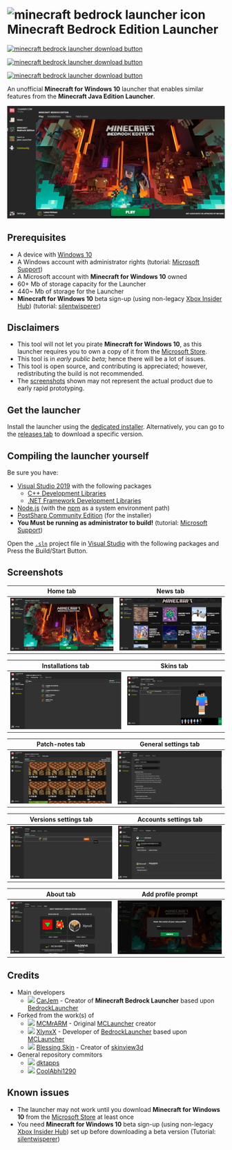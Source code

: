 # ![minecraft bedrock launcher icon](./repo_assets/BedrockLauncher_icons/64x64.ico) Minecraft Bedrock Edition Launcher

[![minecraft bedrock launcher download button](https://img.shields.io/github/v/tag/BedrockLauncher/BedrockLauncher.GitHub.io?color=blue&label=Visit%20Official%20Website&logo=github&style=for-the-badge)](https://bedrocklauncher.github.io/)

[![minecraft bedrock launcher download button](https://img.shields.io/github/v/release/BedrockLauncher/BedrockLauncher?color=brightgreen&label=Download%20Installer&logo=windows&style=for-the-badge)](https://github.com/BedrockLauncher/BedrockLauncher.Installer/releases/latest/download/BedrockLauncher.Installer.exe)

[![minecraft bedrock launcher download button](https://img.shields.io/static/v1?color=282C34&labelColor=282C34&label=Crowdin&message=Translate&logo=crowdin&style=for-the-badge)](https://crwd.in/bedrocklauncher)

An unofficial **Minecraft for Windows 10** launcher that enables similar features from the **Minecraft Java Edition Launcher**.

![alt text](./repo_assets/screenshots/home_tab.png)

## Prerequisites
 - A device with [Windows 10](https://www.microsoft.com/en-us/d/d/d76qx4bznwk4)
 - A Windows account with administrator rights (tutorial: [Microsoft Support](https://support.microsoft.com/windows/20de74e0-ac7f-3502-a866-32915af2a34d))
 - A Microsoft account with **Minecraft for Windows 10** owned
 - 60+ Mb of storage capacity for the Launcher
 - 440~ Mb of storage for the Launcher
 - **Minecraft for Windows 10** beta sign-up (using non-legacy [Xbox Insider Hub](https://www.microsoft.com/p/p/9pldpg46g47z)) (tutorial: [silentwisperer](https://youtu.be/BtfegIv1K3s?t=300))

## Disclaimers
 - This tool will not let you pirate **Minecraft for Windows 10**, as this launcher requires you to own a copy of it from the [Microsoft Store](https://www.microsoft.com/p/p/9nblggh2jhxj).
 - This tool is in *early public beta*; hence there will be a lot of issues.
 - This tool is open source, and contributing is appreciated; however, redistributing the build is not recommended.
 - The [screenshots](#Screenshots) shown may not represent the actual product due to early rapid prototyping.

## Get the launcher
Install the launcher using the [dedicated installer](https://github.com/BedrockLauncher/BedrockLauncher/releases/latest/download/Installer.exe). Alternatively, you can go to the [releases tab](https://github.com/BedrockLauncher/BedrockLauncher/releases) to download a specific version.

## Compiling the launcher yourself
Be sure you have:
 - [Visual Studio 2019](https://visualstudio.microsoft.com/downloads/) with the following packages
    - [C++ Development Libraries](https://docs.microsoft.com/en-us/cpp/overview/visual-cpp-in-visual-studio)
    - [.NET Framework Development Libraries](https://visualstudio.microsoft.com/vs/features/net-development/)
 - [Node.js](https://nodejs.org/) (with the [npm](https://www.npmjs.com/) as a system environment path)
 - [PostSharp Community Edition](https://www.postsharp.net/) (for the installer)
 - **You Must be running as administrator to build!** (tutorial: [Microsoft Support](https://support.microsoft.com/windows/20de74e0-ac7f-3502-a866-32915af2a34d))

Open the [`.sln`](https://fileinfo.com/extension/sln) project file in [Visual Studio](https://visualstudio.microsoft.com/downloads/) with the following packages and Press the Build/Start Button.

## Screenshots
| Home tab | News tab |
|-|-|
|![home tab](./repo_assets/screenshots/home_tab.png)|![news tab](./repo_assets/screenshots/news_tab.png)|

| Installations tab | Skins tab |
|-|-|
|![installations tab](./repo_assets/screenshots/installations_tab.png)|![skins tab](./repo_assets/screenshots/skins_tab.png)|

| Patch-notes tab | General settings tab |
|-|-|
|![patch notes tab](./repo_assets/screenshots/patch_notes_tab.png)|![general settings tab](./repo_assets/screenshots/general_settings_tab.png)|

| Versions settings tab | Accounts settings tab |
|-|-|
|![versions settings tab](./repo_assets/screenshots/versions_settings_tab.png)|![accounts settings tab](./repo_assets/screenshots/accounts_settings_tab.png)|

| About tab | Add profile prompt |
|-|-|
|![about tab](./repo_assets/screenshots/about_tab.png)|![add profile prompt](./repo_assets/screenshots/add_profile_prompt.png)|

## Credits
 - Main developers
    - ![](https://github.com/CarJem.png?size=14) [CarJem](https://github.com/CarJem) - Creator of **Minecraft Bedrock Launcher** based upon [BedrockLauncher](https://github.com/XlynxX/BedrockLauncher)
 - Forked from the work(s) of
     - ![](https://github.com/MCMrARM.png?size=14) [MCMrARM](https://github.com/MCMrARM) - Original [MCLauncher](https://github.com/MCMrARM/mc-w10-version-launcher) creator
     - ![](https://github.com/XlynxX.png?size=14) [XlynxX](https://github.com/XlynxX) - Developer of [BedrockLauncher](https://github.com/XlynxX/BedrockLauncher) based upon [MCLauncher](https://github.com/MCMrARM/mc-w10-version-launcher)
     - ![](https://github.com/bs-community.png?size=14) [Blessing Skin](https://github.com/bs-community/) - Creator of [skinview3d](https://github.com/bs-community/skinview3d)
 - General repository commitors
     - ![](https://github.com/dktapps.png?size=14) [dktapps](https://github.com/dktapps)
     - ![](https://github.com/CoolAbhi1290.png?size=14) [CoolAbhi1290](https://github.com/CoolAbhi1290)

## Known issues
 - The launcher may not work until you download **Minecraft for Windows 10** from the [Microsoft Store](https://www.microsoft.com/p/p/9nblggh2jhxj) at least once
 - You need **Minecraft for Windows 10** beta sign-up (using non-legacy [Xbox Insider Hub](https://www.microsoft.com/p/p/9pldpg46g47z)) set up before downloading a beta version (Tutorial: [silentwisperer](https://youtu.be/BtfegIv1K3s?t=300))
